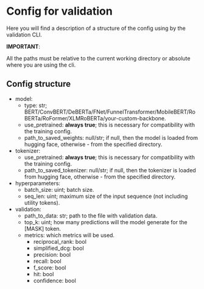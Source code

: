 # Config for validation

Here you will find a description of a structure of the config using by the validation CLI.

**IMPORTANT**:

All the paths must be relative to the current working directory or absolute where you are using the cli.

## Config structure

- model:
  - type: str; BERT/ConvBERT/DeBERTa/FNet/FunnelTransformer/MobileBERT/RoBERTa/RoFormer/XLMRoBERTa/your-custom-backbone.
  - use_pretrained: **always true**; this is necessary for compatibility with the training config.
  - path_to_saved_weights: null/str; if null, then the model is loaded from hugging face, otherwise - from the specified directory.
- tokenizer:
  - use_pretrained: **always true**; this is necessary for compatibility with the training config.
  - path_to_saved_tokenizer: null/str; if null, then the tokenizer is loaded from hugging face, otherwise - from the specified directory.
- hyperparameters:
  - batch_size: uint; batch size.
  - seq_len: uint; maximum size of the input sequence (not including utility tokens).
 - validation:
   - path_to_data: str; path to the file with validation data.
   - top_k: uint; how many predictions will the model generate for the [MASK] token.
   - metrics: which metrics will be used.
     - reciprocal_rank: bool
     - simplified_dcg: bool
     - precision: bool
     - recall: bool
     - f_score: bool
     - hit: bool
     - confidence: bool